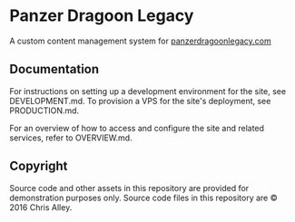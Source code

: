 Panzer Dragoon Legacy
=====================

A custom content management system for
[panzerdragoonlegacy.com](http://www.panzerdragoonlegacy.com)

Documentation
-------------

For instructions on setting up a development environment for the site, see
DEVELOPMENT.md. To provision a VPS for the site's deployment, see PRODUCTION.md.

For an overview of how to access and configure the site and related services,
refer to OVERVIEW.md.

Copyright
---------

Source code and other assets in this repository are provided for demonstration
purposes only. Source code files in this repository are © 2016 Chris Alley.
